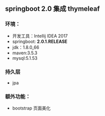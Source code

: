 ## springboot 2.0 集成 thymeleaf

### 环境：

* 开发工具：Intellij IDEA 2017
* springboot: **2.0.1.RELEASE**
* jdk：1.8.0_66
* maven:3.5.3
* mysql:5.1.53

### 持久层

* jpa

### 额外功能：

* bootstrap 页面美化
